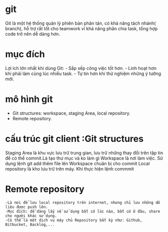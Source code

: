 # git
Git là một hệ thống quản lý phiên bản phân tán, có khả năng tách nhánh( branch), hỗ trợ rất tốt cho teamwork vì khả năng phân chia task, tổng hợp code trở nên dễ dàng hơn.
# mục đích
Lợi ích lớn nhất khi dùng Git:
    - Sắp xếp công việc tốt hơn.
    - Linh hoạt hơn khi phải làm cùng lúc nhiều task.
    - Tự tin hơn khi thử nghiệm những ý tưởng mới.
# mô hình git
  - Git structures: workspace, staging Area, local repository.
  - Remote repository.
# cấu trúc git client :Git structures
Staging Area là khu vực lưu trữ trung gian, lưu trữ những thay đổi trên tập tin để có thể commit.Là tạo thư mục và ko làm gì
Workspace là nơi làm việc. Sử dụng lệnh git add thêm file lên Workspace chuân bị cho commit
Local repository là kho lưu trữ trên máy. Khi thực hiện lệnh commmit
# Remote repository
    -Là nơi để lưu local repository trên internet, nhưng chỉ lưu những dữ liệu được push lên.
    -Mục đích: dễ dàng lấy về sử dụng bất cứ lúc nào, bất cứ ở đâu, share cho người khác sử dụng.
    -Có thể là một dịch vụ máy chủ Repository bất kỳ như: Github, Bitbucket, Backlog,...
